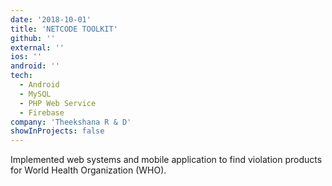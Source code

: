 ```yaml
---
date: '2018-10-01'
title: 'NETCODE TOOLKIT'
github: ''
external: ''
ios: ''
android: ''
tech:
  - Android
  - MySQL
  - PHP Web Service
  - Firebase
company: 'Theekshana R & D'
showInProjects: false
---
```


Implemented web systems and mobile application to find violation products for World Health Organization (WHO).
